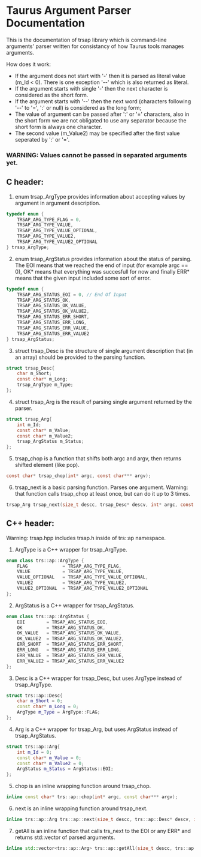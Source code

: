 # Taurus Argument Parser Documentation

This is the documentation of trsap library which is command-line arguments\' parser written for consistancy of how Taurus tools manages arguments.

How does it work:
 - If the argument does not start with '-' then it is parsed as literal value (m_Id < 0). There is one exception '--' which is also returned as literal.
 - If the argument starts with single '-' then the next character is considered as the short form.
 - If the argument starts with '--' then the next word (characters following '--' to '=', ':' or null) is considered as the long form;
 - The value of argument can be passed after ':' or '=' characters, also in the short form we are not obligated to use any separator because the short form is always one character.
 - The second value (m_Value2) may be specified after the first value seperated by ':' or '='.

### WARNING: Values cannot be passed in separated arguments yet.

## C header:

 1. enum trsap_ArgType provides information about accepting values by argument in argument description.

``` C
typedef enum {
	TRSAP_ARG_TYPE_FLAG = 0,
	TRSAP_ARG_TYPE_VALUE,
	TRSAP_ARG_TYPE_VALUE_OPTIONAL,
	TRSAP_ARG_TYPE_VALUE2,
	TRSAP_ARG_TYPE_VALUE2_OPTIONAL
} trsap_ArgType;
```

 2. enum trsap_ArgStatus provides information about the status of parsing. The EOI means that we reached the end of input (for example argc == 0), OK* means that everything was succesfull for now and finally ERR* means that the given input included some sort of error.

``` C
typedef enum {
	TRSAP_ARG_STATUS_EOI = 0, // End Of Input
	TRSAP_ARG_STATUS_OK,
	TRSAP_ARG_STATUS_OK_VALUE,
	TRSAP_ARG_STATUS_OK_VALUE2,
	TRSAP_ARG_STATUS_ERR_SHORT,
	TRSAP_ARG_STATUS_ERR_LONG,
	TRSAP_ARG_STATUS_ERR_VALUE,
	TRSAP_ARG_STATUS_ERR_VALUE2
} trsap_ArgStatus;
```

 3. struct trsap_Desc is the structure of single argument description that (in an array) should be provided to the parsing function.

``` C
struct trsap_Desc{
	char m_Short;
	const char* m_Long;
	trsap_ArgType m_Type;
};
```

 4. struct trsap_Arg is the result of parsing single argument returned by the parser.

```C
struct trsap_Arg{
	int m_Id;
	const char* m_Value;
	const char* m_Value2;
	trsap_ArgStatus m_Status;
};
```

 5. trsap_chop is a function that shifts both argc and argv, then returns shifted element (like pop).

``` C
const char* trsap_chop(int* argc, const char*** argv);
```

 6. trsap_next is a basic parsing function. Parses one argument. Warning: that function calls trsap_chop at least once, but can do it up to 3 times.

``` C
trsap_Arg trsap_next(size_t descc, trsap_Desc* descv, int* argc, const char*** argv);
```

## C++ header:

Warning: trsap.hpp includes trsap.h inside of trs::ap namespace.

 1. ArgType is a C++ wrapper for trsap_ArgType.

``` C++
enum class trs::ap::ArgType {
	FLAG             = TRSAP_ARG_TYPE_FLAG,
	VALUE            = TRSAP_ARG_TYPE_VALUE,
	VALUE_OPTIONAL   = TRSAP_ARG_TYPE_VALUE_OPTIONAL,
	VALUE2           = TRSAP_ARG_TYPE_VALUE2,
	VALUE2_OPTIONAL	 = TRSAP_ARG_TYPE_VALUE2_OPTIONAL	
};
```

 2. ArgStatus is a C++ wrapper for trsap_ArgStatus.

``` C++
enum class trs::ap::ArgStatus {
	EOI        = TRSAP_ARG_STATUS_EOI,
	OK         = TRSAP_ARG_STATUS_OK,
	OK_VALUE   = TRSAP_ARG_STATUS_OK_VALUE,
	OK_VALUE2  = TRSAP_ARG_STATUS_OK_VALUE2,
	ERR_SHORT  = TRSAP_ARG_STATUS_ERR_SHORT,
	ERR_LONG   = TRSAP_ARG_STATUS_ERR_LONG,
	ERR_VALUE  = TRSAP_ARG_STATUS_ERR_VALUE,
	ERR_VALUE2 = TRSAP_ARG_STATUS_ERR_VALUE2
};
```

 3. Desc is a C++ wrapper for trsap_Desc, but uses ArgType instead of trsap_ArgType.

``` C++
struct trs::ap::Desc{
	char m_Short = 0;
	const char* m_Long = 0;
	ArgType m_Type = ArgType::FLAG;
};
```

 4. Arg is a C++ wrapper for trsap_Arg, but uses ArgStatus instead of trsap_ArgStatus.

``` C++
struct trs::ap::Arg{
	int m_Id = 0;
	const char* m_Value = 0;
	const char* m_Value2 = 0;
	ArgStatus m_Status = ArgStatus::EOI;
};
```

 5. chop is an inline wrapping function around trsap_chop.

``` C++ 
inline const char* trs::ap::chop(int* argc, const char*** argv);
```

 6. next is an inline wrapping function around trsap_next.

``` C++ 
inline trs::ap::Arg trs::ap::next(size_t descc, trs::ap::Desc* descv, int* argc, const char*** argv);
```

 7. getAll is an inline function that calls trs_next to the EOI or any ERR* and returns std::vector of parsed arguments.

``` C++
inline std::vector<trs::ap::Arg> trs::ap::getAll(size_t descc, trs::ap::Desc* descv, int* argc, const char*** argv)
```

